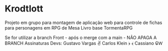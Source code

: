 # Krodtlott
Projeto em grupo para montagem de aplicação web para controle de fichas para personagens em RPG de Mesa
Livro base TormentaRPG

Se for utilizar a branch Front - após o merge com a main - NÃO APAGA A BRANCH 
Assinaturas Devs:
Gustavo Vargas ✌
Carlos Klein ﴿ ﴾
Cassiano ₢Ⱳ
